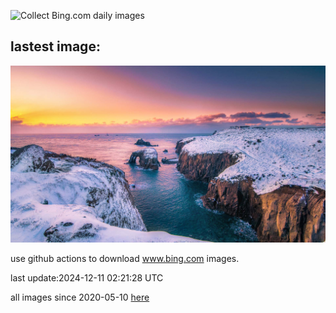 ![Collect Bing.com daily images](https://github.com/counter2015/bing-daily-images/workflows/Collect%20Bing.com%20daily%20images/badge.svg)
## lastest image:
![](images/img.jpg)

use github actions to download www.bing.com images.

last update:2024-12-11 02:21:28 UTC

all images since 2020-05-10 [here](https://github.com/counter2015/bing-daily-images/tree/master/images) 
